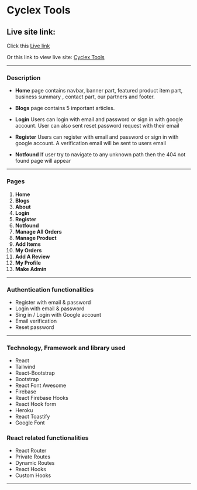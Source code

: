 <!-- project title -->

# Cyclex Tools

<!-- live site link -->

## Live site link:

Click this [Live link](https://manufacturer-portal-5a42e.web.app)

Or this link to view live site: [Cyclex Tools](https://manufacturer-portal-5a42e.web.app)

---

### Description

- **Home** page contains navbar, banner part, featured product item part, business summary , contact part, our partners and footer.

- **Blogs** page contains 5 important articles.

- **Login** Users can login with email and password or sign in with google account. User can also sent reset password request with their email

- **Register** Users can register with email and password or sign in with google account. A verification email will be sent to users email

- **Notfound** If user try to navigate to any unknown path then the 404 not found page will appear

---

### Pages

1. **Home**
2. **Blogs**
3. **About**
4. **Login**
5. **Register**
6. **Notfound**
7. **Manage All Orders**
8. **Manage Product**
9. **Add Items**
10. **My Orders**
11. **Add A Review**
12. **My Profile**
13. **Make Admin**

---

### Authentication functionalities

<!-- unordered list -->

- Register with email & password
- Login with email & password
- Sing in / Login with Google account
- Email verification
- Reset password

---

### Technology, Framework and library used

<!-- unordered list -->

- React
- Tailwind
- React-Bootstrap
- Bootstrap
- React Font Awesome
- Firebase
- React Firebase Hooks
- React Hook form
- Heroku
- React Toastify
- Google Font

### React related functionalities

<!-- unordered list -->

- React Router
- Private Routes
- Dynamic Routes
- React Hooks
- Custom Hooks

---
